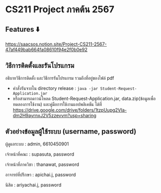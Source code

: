# CS211 Project ภาคต้น 2567

## Features ⬇️
https://saacsos.notion.site/Project-CS211-2567-47af449bab664fa08610f94e2f0b0e92


## วิธีการติดตั้งและรันโปรแกรม
อธิบายวิธีการติดตั้ง และวิธีการรันโปรแกรม รวมถึงที่อยู่ของไฟล์ pdf 
* คำสั่งรันจากใน directory release : ```java -jar Student-Request-Application.jar```
* หรือสามารถดาวน์โหลด Student-Request-Application.jar, data.zip(ข้อมูลเพื่อทดลองการใช้งาน) และคู่มือการใช้งานแอปพลิเคชัน ได้ที่ https://drive.google.com/drive/folders/1tzpUupg2VIa-dm2H9ayrnxJ2V5zzevvm?usp=sharing




## ตัวอย่างข้อมูลผู้ใช้ระบบ (username, password)

ผู้ดูแลระบบ : admin, 6610450901

เจ้าหน้าที่คณะ : supasuta, password

เจ้าหน้าที่ภาควิชา : thanawat, password

อาจารย์ที่ปรึกษา : apichai.j, password

นิสิต : ariyachai.j, password

